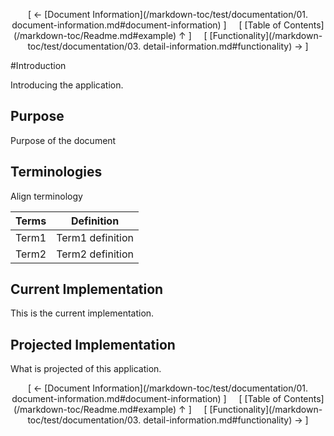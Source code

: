 <!--autoheader--><p align='center'>[ &larr; [Document Information](/markdown-toc/test/documentation/01. document-information.md#document-information) ]&nbsp;&nbsp;&nbsp;&nbsp;&nbsp;[ [Table of Contents](/markdown-toc/Readme.md#example) &uarr; ]&nbsp;&nbsp;&nbsp;&nbsp;&nbsp;[ [Functionality](/markdown-toc/test/documentation/03. detail-information.md#functionality) &rarr; ]</p><!--/autoheader-->
#Introduction

Introducing the application.


## Purpose

Purpose of the document


## Terminologies

Align terminology

|Terms | Definition|
|----- |  ----------|
|Term1 | Term1 definition |
|Term2 | Term2 definition |

## Current Implementation

This is the current implementation.


## Projected Implementation

What is projected of this application.
<!--autoheader--><p align='center'>[ &larr; [Document Information](/markdown-toc/test/documentation/01. document-information.md#document-information) ]&nbsp;&nbsp;&nbsp;&nbsp;&nbsp;[ [Table of Contents](/markdown-toc/Readme.md#example) &uarr; ]&nbsp;&nbsp;&nbsp;&nbsp;&nbsp;[ [Functionality](/markdown-toc/test/documentation/03. detail-information.md#functionality) &rarr; ]</p><!--/autoheader-->